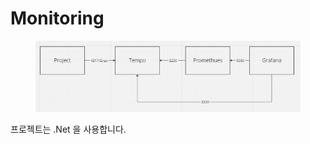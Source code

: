 # Monitoring

<figure><img src="../.gitbook/assets/구성도.png" alt=""><figcaption></figcaption></figure>

프로젝트는 .Net 을 사용합니다.&#x20;



